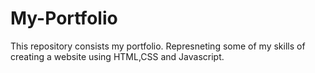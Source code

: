 # My-Portfolio
This repository consists my portfolio. Represneting some of my skills of creating a  website using HTML,CSS and Javascript.

